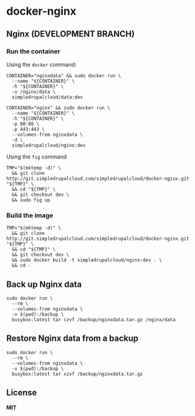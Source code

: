 # docker-nginx

## Nginx (DEVELOPMENT BRANCH)

### Run the container

Using the `docker` command:

    CONTAINER="nginxdata" && sudo docker run \
      --name "${CONTAINER}" \
      -h "${CONTAINER}" \
      -v /nginx/data \
      simpledrupalcloud/data:dev

    CONTAINER="nginx" && sudo docker run \
      --name "${CONTAINER}" \
      -h "${CONTAINER}" \
      -p 80:80 \
      -p 443:443 \
      --volumes-from nginxdata \
      -d \
      simpledrupalcloud/nginx:dev

Using the `fig` command

    TMP="$(mktemp -d)" \
      && git clone http://git.simpledrupalcloud.com/simpledrupalcloud/docker-nginx.git "${TMP}" \
      && cd "${TMP}" \
      && git checkout dev \
      && sudo fig up

### Build the image

    TMP="$(mktemp -d)" \
      && git clone http://git.simpledrupalcloud.com/simpledrupalcloud/docker-nginx.git "${TMP}" \
      && cd "${TMP}" \
      && git checkout dev \
      && sudo docker build -t simpledrupalcloud/nginx:dev . \
      && cd -

## Back up Nginx data

    sudo docker run \
      --rm \
      --volumes-from nginxdata \
      -v $(pwd):/backup \
      busybox:latest tar czvf /backup/nginxdata.tar.gz /nginx/data

## Restore Nginx data from a backup

    sudo docker run \
      --rm \
      --volumes-from nginxdata \
      -v $(pwd):/backup \
      busybox:latest tar xzvf /backup/nginxdata.tar.gz

## License

**MIT**
